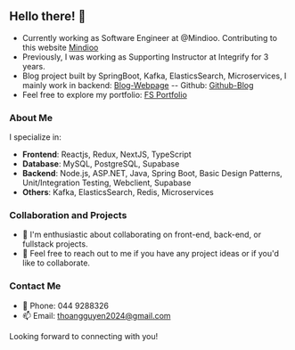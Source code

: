 ## Hello there! 👋

- Currently working as Software Engineer at @Mindioo. Contributing to this website [Mindioo](https://www.mindioo.com/)
- Previously, I was working as Supporting Instructor at Integrify for 3 years. 
- Blog project built by SpringBoot, Kafka, ElasticsSearch, Microservices, I mainly work in backend: [Blog-Webpage](https://blogs.code4fun.id.vn/)
-- Github: [Github-Blog](https://github.com/tuanbeovnn/my_blog_fly_way)
- Feel free to explore my portfolio: [FS Portfolio](https://thoa-cv-portfolio-fullstack.netlify.app/work)

### About Me

I specialize in:

- **Frontend**: Reactjs, Redux, NextJS, TypeScript
- **Database**: MySQL, PostgreSQL, Supabase
- **Backend**:  Node.js, ASP.NET, Java, Spring Boot, Basic Design Patterns, Unit/Integration Testing, Webclient, Supabase
- **Others**: Kafka, ElasticsSearch, Redis, Microservices

### Collaboration and Projects

- 👯 I'm enthusiastic about collaborating on front-end, back-end, or fullstack projects.
- 💬 Feel free to reach out to me if you have any project ideas or if you'd like to collaborate.

### Contact Me

- :iphone: Phone: 044 9288326
- :mailbox: Email: thoangguyen2024@gmail.com

Looking forward to connecting with you!
